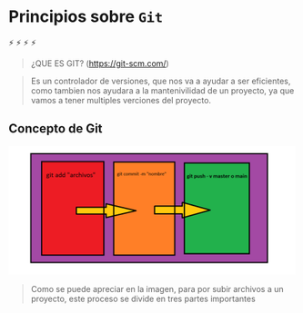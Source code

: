 # Principios sobre `Git`
:zap: :zap: :zap: :zap:
> ¿QUE ES GIT? (https://git-scm.com/)

> Es un controlador de versiones, que nos va a ayudar a ser eficientes, como tambien nos ayudara a la mantenivilidad de un proyecto, ya que vamos a tener multiples verciones del proyecto. 

## Concepto de Git

![Alt text](git.png "Proceso de git")

> Como se puede apreciar en la imagen,  para por subir archivos a un proyecto, este proceso se divide en tres partes importantes 

